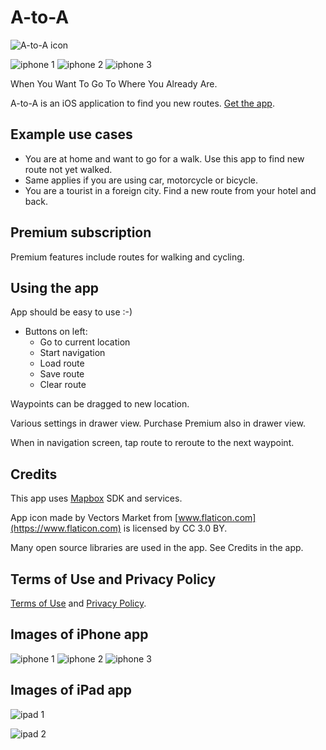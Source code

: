 # A-to-A

![A-to-A icon](images/a2a_icon_60x60.png) 

![iphone 1](images/iphone1_small.png) ![iphone 2](images/iphone2_small.png) ![iphone 3](images/iphone3_small.png)


When You Want To Go To Where You Already Are.

A-to-A is an iOS application to find you new routes. [Get the app](https://itunes.apple.com/us/app/a-to-a/id1356595272?ls=1&mt=8).

## Example use cases

- You are at home and want to go for a walk. Use this app to find new route not yet walked.
- Same applies if you are using car, motorcycle or bicycle.
- You are a tourist in a foreign city. Find a new route from your hotel and back.

## Premium subscription

Premium features include routes for walking and cycling.

## Using the app

App should be easy to use :-)

- Buttons on left: 
  - Go to current location
  - Start navigation
  - Load route
  - Save route
  - Clear route

Waypoints can be dragged to new location.

Various settings in drawer view. Purchase Premium also in drawer view.

When in navigation screen, tap route to reroute to the next waypoint.

## Credits

This app uses [Mapbox](https://www.mapbox.com) SDK and services.

App icon made by Vectors Market from [www.flaticon.com](https://www.flaticon.com) is licensed by CC 3.0 BY.

Many open source libraries are used in the app. See Credits in the app.

## Terms of Use and Privacy Policy

[Terms of Use](TOU.md) and [Privacy Policy](PRIVACY.md).

## Images of iPhone app

![iphone 1](images/iphone1.png) ![iphone 2](images/iphone2.png) ![iphone 3](images/iphone3.png)

## Images of iPad app

![ipad 1](images/ipad1.png)

![ipad 2](images/ipad2.png)
